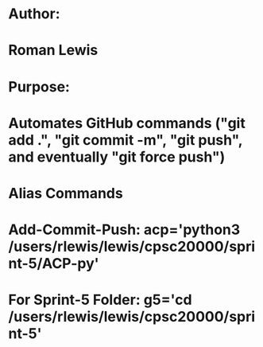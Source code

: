 # Author: 
# Roman Lewis
#
# Purpose:
# Automates GitHub commands ("git add .", "git commit -m", "git push", and eventually "git force push")
#
# Alias Commands
# Add-Commit-Push: acp='python3 /users/rlewis/lewis/cpsc20000/sprint-5/ACP-py'
# For Sprint-5 Folder: g5='cd /users/rlewis/lewis/cpsc20000/sprint-5'